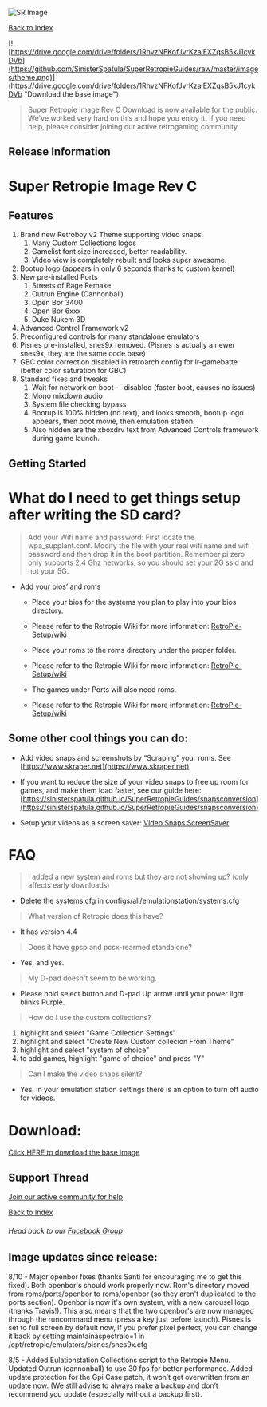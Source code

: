 ![SR Image](https://sinisterspatula.github.io/SuperRetropieGuides/images/SRimage-short.jpg)

[Back to Index](https://sinisterspatula.github.io/SuperRetropieGuides/)

[![https://drive.google.com/drive/folders/1RhvzNFKofJvrKzaiEXZqsB5kJ1cykDVb](https://github.com/SinisterSpatula/SuperRetropieGuides/raw/master/images/theme.png)](https://drive.google.com/drive/folders/1RhvzNFKofJvrKzaiEXZqsB5kJ1cykDVb "Download the base image")

 > Super Retropie Image Rev C Download is now available for the public.  We've worked very hard on this and hope you enjoy it.  If you need help, please consider joining our active retrogaming community.

## Release Information

# Super Retropie Image Rev C

## Features
 1. Brand new Retroboy v2 Theme supporting video snaps.
    1. Many Custom Collections logos
    1. Gamelist font size increased, better readability.
    1. Video view is completely rebuilt and looks super awesome.
1. Bootup logo (appears in only 6 seconds thanks to custom kernel)
1. New pre-installed Ports
    1. Streets of Rage Remake
    1. Outrun Engine (Cannonball)
    1. Open Bor 3400
    1. Open Bor 6xxx
    1. Duke Nukem 3D
1. Advanced Control Framework v2
1. Preconfigured controls for many standalone emulators
1. Pisnes pre-installed, snes9x removed. (Pisnes is actually a newer snes9x, they are the same code base)
1. GBC color correction disabled in retroarch config for lr-gamebatte (better color saturation for GBC)
1. Standard fixes and tweaks
    1. Wait for network on boot -- disabled (faster boot, causes no issues)
    1. Mono mixdown audio
    1. System file checking bypass
    1. Bootup is 100% hidden (no text), and looks smooth, bootup logo appears, then boot movie, then emulation station.
    1. Also hidden are the xboxdrv text from Advanced Controls framework during game launch.

## Getting Started

# What do I need to get things setup after writing the SD card?
> Add your Wifi name and password: First locate the wpa_supplant.conf. Modify the file with your real wifi name and wifi password and then drop it in the boot partition. Remember pi zero only supports 2.4 Ghz networks, so you should set your 2G ssid and not your 5G.

* Add your bios’ and roms
    * Place your bios for the systems you plan to play into your bios directory.
    * Please refer to the Retropie Wiki for more information: [RetroPie-Setup/wiki](https://github.com/RetroPie/RetroPie-Setup/wiki)
    
    * Place your roms to the roms directory under the proper folder.
    * Please refer to the Retropie Wiki for more information: [RetroPie-Setup/wiki](https://github.com/RetroPie/RetroPie-Setup/wiki)
    
    * The games under Ports will also need roms.
    * Please refer to the Retropie Wiki for more information: [RetroPie-Setup/wiki](https://github.com/RetroPie/RetroPie-Setup/wiki)
    

## Some other cool things you can do:

  *	Add video snaps and screenshots by “Scraping” your roms.  See [https://www.skraper.net](https://www.skraper.net)
  * If you want to reduce the size of your video snaps to free up room for games, and make them load faster, see our guide here: [https://sinisterspatula.github.io/SuperRetropieGuides/snapsconversion](https://sinisterspatula.github.io/SuperRetropieGuides/snapsconversion)
  
  * Setup your videos as a screen saver: [Video Snaps ScreenSaver](https://sinisterspatula.github.io/SuperRetropieGuides/VideoSnapsScreenSaver)
  
# FAQ

 > I added a new system and roms but they are not showing up? (only affects early downloads)
 * Delete the systems.cfg in configs/all/emulationstation/systems.cfg
 
 > What version of Retropie does this have?
 * It has version 4.4
 
 > Does it have gpsp and pcsx-rearmed standalone?
 * Yes, and yes.
 
 > My D-pad doesn't seem to be working.
 * Please hold select button and D-pad Up arrow until your power light blinks Purple.
 
 > How do I use the custom collections?
   1. highlight and select "Game Collection Settings"
   1. highlight and select "Create New Custom collecion From Theme"
   1. highlight and select "system of choice"
   1. to add games, highlight "game of choice" and press "Y"
  
 > Can I make the video snaps silent?
 * Yes, in your emulation station settings there is an option to turn off audio for videos.

# Download:
[Click HERE to download the base image](https://drive.google.com/drive/folders/1RhvzNFKofJvrKzaiEXZqsB5kJ1cykDVb)

## Support Thread
[Join our active community for help](https://www.facebook.com/groups/SuperRetroPie/)

[Back to Index](https://sinisterspatula.github.io/SuperRetropieGuides/)

###### Head back to our [Facebook Group](https://www.facebook.com/groups/SuperRetroPie/)

## Image updates since release:

8/10 - Major openbor fixes (thanks Santi for encouraging me to get this fixed).  Both openbor's should work properly now.  Rom's directory moved from roms/ports/openbor to roms/openbor (so they aren't duplicated to the ports section).  Openbor is now it's own system, with a new carousel logo (thanks Travis!).  This also means that the two openbor's are now managed through the runcommand menu (press a key just before launch).  Pisnes is set to full screen by default now, if you prefer pixel perfect, you can change it back by setting maintainaspectraio=1 in /opt/retropie/emulators/pisnes/snes9x.cfg

8/5 - Added Eulationstation Collections script to the Retropie Menu.  Updated Outrun (cannonball) to use 30 fps for better performance.  Added update protection for the Gpi Case patch, it won’t get overwritten from an update now. (We still advise to always make a backup and don’t recommend you update (especially without a backup first).

